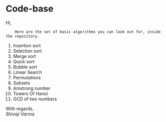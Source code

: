 Code-base
=========
Hi,

		Here are the set of basic algorithms you can look out for, inside the repository.
		
1. Insertion sort
2. Selection sort
3. Merge sort
4. Quick sort
5. Bubble sort
6. Linear Search
7. Permutations
8. Subsets
9. Amstrong number
10. Towers Of Hanoi
11. GCD of two numbers

With regards,  
_Shivaji Varma_
